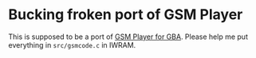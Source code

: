 Bucking froken port of GSM Player
=================================
This is supposed to be a port of [GSM Player for GBA].
Please help me put everything in `src/gsmcode.c` in IWRAM.


[GSM Player for GBA]: https://pineight.com/gba/gsm/

